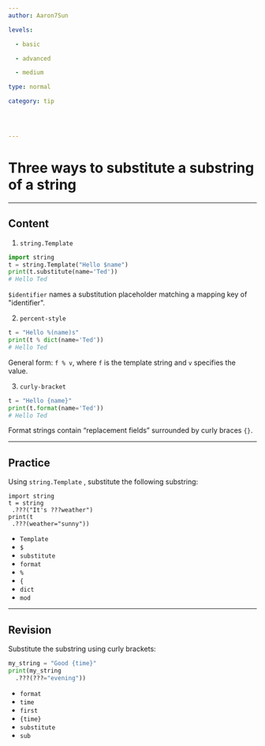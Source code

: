 ```yaml
---
author: Aaron7Sun

levels:

  - basic

  - advanced

  - medium

type: normal

category: tip




---
```


# Three ways to substitute a substring of a string

---
## Content

1) `string.Template`
```python
import string
t = string.Template("Hello $name")
print(t.substitute(name='Ted'))
# Hello Ted
```
`$identifier` names a substitution placeholder matching a mapping key of "identifier".

2) `percent-style`

```python
t = "Hello %(name)s"
print(t % dict(name='Ted'))
# Hello Ted
```
General form: `f % v`, where `f` is the template string and `v` specifies the value.

3) `curly-bracket`
```python
t = "Hello {name}"
print(t.format(name='Ted'))
# Hello Ted
```
Format strings contain “replacement fields” surrounded by curly braces `{}`.

---
## Practice

Using `string.Template` , substitute the following substring:
```
import string
t = string
 .???("It's ???weather")
print(t
 .???(weather="sunny"))
```


* `Template` 
* `$` 
* `substitute` 
* `format` 
* `%` 
* `{` 
* `dict` 
* `mod`

---
## Revision

Substitute the substring using curly brackets:
```python
my_string = "Good {time}"
print(my_string
  .???(???="evening"))
```


* `format` 
* `time` 
* `first` 
* `{time}` 
* `substitute` 
* `sub`

